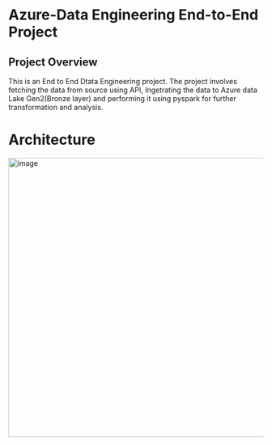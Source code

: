 # Azure-Data Engineering End-to-End Project
## Project Overview
This is an End to End Dtata Engineering project. The project involves fetching the data from source using API, Ingetrating the data to Azure data Lake Gen2(Bronze layer) and performing it using pyspark for further transformation and analysis.

# Architecture

<img width="552" alt="image" src="https://github.com/user-attachments/assets/e563f408-4ff8-432f-bbf0-aac3b94fa185" />



